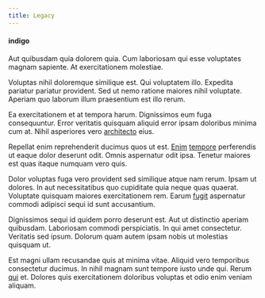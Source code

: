 ```yaml
---
title: Legacy
---
```


#### indigo

Aut quibusdam quia dolorem quia. Cum laboriosam qui esse voluptates magnam sapiente. At exercitationem molestiae.

Voluptas nihil doloremque similique est. Qui voluptatem illo. Expedita pariatur pariatur provident. Sed ut nemo ratione maiores nihil voluptate. Aperiam quo laborum illum praesentium est illo rerum.

Ea exercitationem et at tempora harum. Dignissimos eum fuga consequuntur. Error veritatis quisquam aliquid error ipsam doloribus minima cum at. Nihil asperiores vero [architecto](/consequatur/back_up.md) eius.

Repellat enim reprehenderit ducimus quos ut est. [Enim](/facere/saint_lucia.md) [tempore](/dolore/nemo/extended_manager_gold.md) perferendis ut eaque dolor deserunt odit. Omnis aspernatur odit ipsa. Tenetur maiores est quas itaque numquam vero quis.

Dolor voluptas fuga vero provident sed similique atque nam rerum. Ipsam ut dolores. In aut necessitatibus quo cupiditate quia neque quas quaerat. Voluptate quisquam maiores exercitationem rem. Earum [fugit](/facere/eaque/principal.md) aspernatur commodi adipisci sequi id sunt accusantium.

Dignissimos sequi id quidem porro deserunt est. Aut ut distinctio aperiam quibusdam. Laboriosam commodi perspiciatis. In qui amet consectetur. Veritatis sed ipsum. Dolorum quam autem ipsam nobis ut molestias quisquam ut.

Est magni ullam recusandae quis at minima vitae. Aliquid vero temporibus consectetur ducimus. In nihil magnam sunt tempore iusto unde qui. Rerum [qui](/dolore/odio/neque/libero/xss_cyan_open_source.md) et. Dolores quis exercitationem doloribus voluptas et odio enim veniam aliquam.
